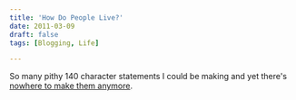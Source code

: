```yaml
---
title: 'How Do People Live?'
date: 2011-03-09
draft: false
tags: [Blogging, Life]

---
```


So many pithy 140 character statements I could be making and yet there's [nowhere to make them anymore](https://chrisenns.com/2011/03/08/giving-up-twitter-for-lent/).